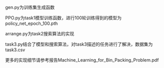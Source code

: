 gen.py为训练集生成函数

PPO.py为task1模型训练函数，进行100轮训练得到的模型为policy_net_epoch_100.pth

arrange.py为task2搜索算法的实现

task3.py结合了模型和搜索算法，对task3描述的任务进行了解决，数据集为task3.csv

更多的实现细节请参考报告Machine_Learning_for_Bin_Packing_Problem.pdf

